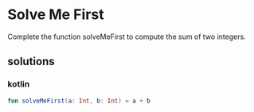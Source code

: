 # Solve Me First
Complete the function solveMeFirst to compute the sum of two integers.


## solutions
### kotlin
```kt
fun solveMeFirst(a: Int, b: Int) = a + b
```